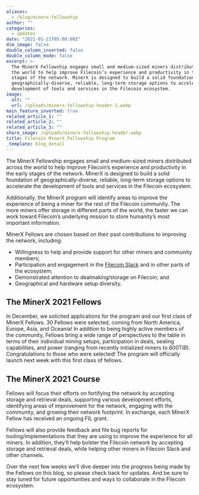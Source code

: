 ```yaml
---
aliases:
  - /blog/minerx-fellowship
author: ""
categories:
  - updates
date: "2021-01-21T05:00:00Z"
dim_image: false
double_column_inverted: false
double_column_mode: false
excerpt: >-
  The MinerX Fellowship engages small and medium-sized miners distributed across
  the world to help improve Filecoin’s experience and productivity in the early
  stages of the network. MinerX is designed to build a solid foundation of
  geographically-diverse, reliable, long-term storage options to accelerate the
  development of tools and services in the Filecoin ecosystem.
image:
  alt: ""
  url: /uploads/minerx-fellowship-header-1.webp
main_feature_inverted: true
related_article_1: ""
related_article_2: ""
related_article_3: ""
share_image: /uploads/minerx-fellowship-header.webp
title: Filecoin MinerX Fellowship Program
_template: blog_detail
---
```


The MinerX Fellowship engages small and medium-sized miners distributed across the world to help improve Filecoin’s experience and productivity in the early stages of the network. MinerX is designed to build a solid foundation of geographically-diverse, reliable, long-term storage options to accelerate the development of tools and services in the Filecoin ecosystem.

Additionally, the MinerX program will identify areas to improve the experience of being a miner for the rest of the Filecoin community. The more miners offer storage in different parts of the world, the faster we can work toward Filecoin’s underlying mission to store humanity’s most important information.

MinerX Fellows are chosen based on their past contributions to improving the network, including:

- Willingness to help and provide support for other miners and community members;
- Participation and engagement in the [Filecoin Slack](https://filecoin.io/slack) and in other parts of the ecosystem;
- Demonstrated attention to dealmaking/storage on Filecoin; and
- Geographical and hardware setup diversity.

## The MinerX 2021 Fellows

In December, we solicited applications for the program and our first class of MinerX Fellows. 30 Fellows were selected, coming from North America, Europe, Asia, and Oceania! In addition to being highly active members of the community, Fellows bring a wide range of perspectives to the table in terms of their individual mining setups, participation in deals, sealing capabilities, and power (ranging from recently initialized miners to 600TiB). Congratulations to those who were selected! The program will officially launch next week with this first class of fellows.

## The MinerX 2021 Course

Fellows will focus their efforts on fortifying the network by accepting storage and retrieval deals, supporting various development efforts, identifying areas of improvement for the network, engaging with the community, and growing their network footprint. In exchange, each MinerX Fellow has received an ongoing FIL grant.

Fellows will also provide feedback and file bug reports for tooling/implementations that they are using to improve the experience for all miners. In addition, they’ll help bolster the Filecoin network by accepting storage and retrieval deals, while helping other miners in Filecoin Slack and other channels.

Over the next few weeks we’ll dive deeper into the progress being made by the Fellows on this blog, so please check back for updates. And be sure to stay tuned for future opportunities and ways to collaborate in the Filecoin ecosystem.
